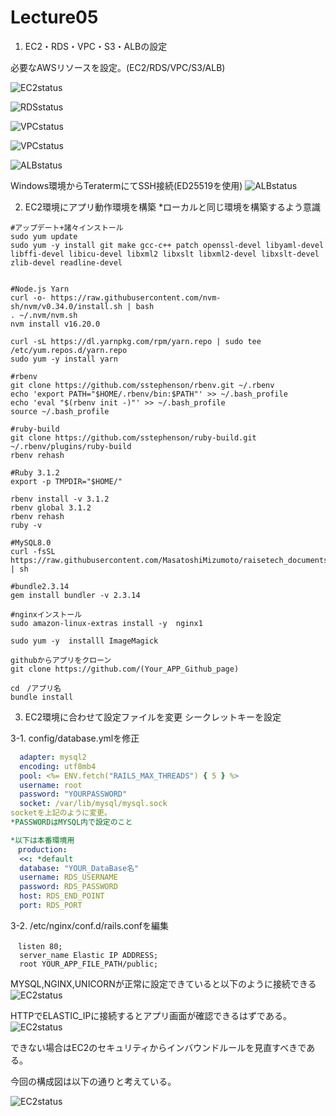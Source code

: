 # Lecture05

1. EC2・RDS・VPC・S3・ALBの設定

必要なAWSリソースを設定。(EC2/RDS/VPC/S3/ALB)

![EC2status](./Lecture05_Pic/EC2.PNG)

![RDSstatus](./Lecture05_Pic/RDS.PNG)

![VPCstatus](./Lecture05_Pic/VPC.PNG)

![VPCstatus](./Lecture05_Pic/S3_bucket.PNG)

![ALBstatus](./Lecture05_Pic/ALB.PNG)

Windows環境からTeratermにてSSH接続(ED25519を使用)
![ALBstatus](./Lecture05_Pic/Teraterm.PNG)

2. EC2環境にアプリ動作環境を構築
   *ローカルと同じ環境を構築するよう意識
```EC2インストール
#アップデート+諸々インストール
sudo yum update
sudo yum -y install git make gcc-c++ patch openssl-devel libyaml-devel libffi-devel libicu-devel libxml2 libxslt libxml2-devel libxslt-devel zlib-devel readline-devel


#Node.js Yarn
curl -o- https://raw.githubusercontent.com/nvm-sh/nvm/v0.34.0/install.sh | bash
. ~/.nvm/nvm.sh
nvm install v16.20.0

curl -sL https://dl.yarnpkg.com/rpm/yarn.repo | sudo tee /etc/yum.repos.d/yarn.repo
sudo yum -y install yarn

#rbenv
git clone https://github.com/sstephenson/rbenv.git ~/.rbenv
echo 'export PATH="$HOME/.rbenv/bin:$PATH"' >> ~/.bash_profile
echo 'eval "$(rbenv init -)"' >> ~/.bash_profile
source ~/.bash_profile

#ruby-build
git clone https://github.com/sstephenson/ruby-build.git ~/.rbenv/plugins/ruby-build
rbenv rehash

#Ruby 3.1.2
export -p TMPDIR="$HOME/"

rbenv install -v 3.1.2
rbenv global 3.1.2
rbenv rehash
ruby -v

#MySQL8.0
curl -fsSL https://raw.githubusercontent.com/MasatoshiMizumoto/raisetech_documents/main/aws/scripts/mysql_amazon_linux_2.sh | sh

#bundle2.3.14
gem install bundler -v 2.3.14

#nginxインストール
sudo amazon-linux-extras install -y  nginx1

sudo yum -y  installl ImageMagick

githubからアプリをクローン
git clone https://github.com/(Your_APP_Github_page)

cd　/アプリ名
bundle install
```
3. EC2環境に合わせて設定ファイルを変更
   シークレットキーを設定
   
3-1. config/database.ymlを修正
```database.yml
  adapter: mysql2
  encoding: utf8mb4
  pool: <%= ENV.fetch("RAILS_MAX_THREADS") { 5 } %>
  username: root
  password: "YOURPASSWORD"
  socket: /var/lib/mysql/mysql.sock
socketを上記のように変更。
*PASSWORDはMYSQL内で設定のこと

*以下は本番環境用
　production:
  <<: *default
  database: "YOUR_DataBase名"
  username: RDS_USERNAME
  password: RDS_PASSWORD
  host: RDS_END_POINT
  port: RDS_PORT
```

3-2.  /etc/nginx/conf.d/rails.confを編集
```rails.d/conf
　listen 80;
  server_name Elastic IP ADDRESS;
  root YOUR_APP_FILE_PATH/public;
```

MYSQL,NGINX,UNICORNが正常に設定できていると以下のように接続できる
![EC2status](./Lecture05_Pic/構築成功.PNG)

HTTPでELASTIC_IPに接続するとアプリ画面が確認できるはずである。
![EC2status](./Lecture05_Pic/orange.PNG)

できない場合はEC2のセキュリティからインバウンドルールを見直すべきである。

今回の構成図は以下の通りと考えている。

![EC2status](./Lecture05_Pic/構成図.PNG)
